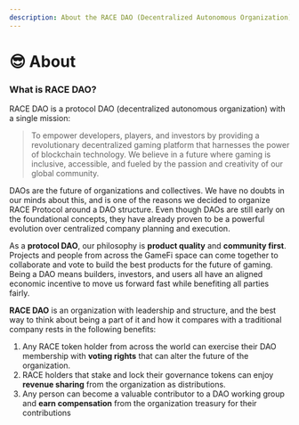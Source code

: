 ```yaml
---
description: About the RACE DAO (Decentralized Autonomous Organization)
---
```


# 😎 About

### What is RACE DAO?

RACE DAO is a protocol DAO (decentralized autonomous organization) with a single mission:&#x20;

> To empower developers, players, and investors by providing a revolutionary decentralized gaming platform that harnesses the power of blockchain technology. We believe in a future where gaming is inclusive, accessible, and fueled by the passion and creativity of our global community.

DAOs are the future of organizations and collectives. We have no doubts in our minds about this, and is one of the reasons we decided to organize RACE Protocol around a DAO structure. Even though DAOs are still early on the foundational concepts, they have already proven to be a powerful evolution over centralized company planning and execution.

As a **protocol DAO**, our philosophy is **product quality** and **community first**. Projects and people from across the GameFi space can come together to collaborate and vote to build the best products for the future of gaming. Being a DAO means builders, investors, and users all have an aligned economic incentive to move us forward fast while benefiting all parties fairly.



**RACE DAO** is an organization with leadership and structure, and the best way to think about being a part of it and how it compares with a traditional company rests in the following benefits:

1. Any RACE token holder from across the world can exercise their DAO membership with **voting rights** that can alter the future of the organization.  &#x20;
2. RACE holders that stake and lock their governance tokens can enjoy **revenue sharing** from the organization as distributions.&#x20;
3. Any person can become a valuable contributor to a DAO working group and **earn compensation** from the organization treasury for their contributions
